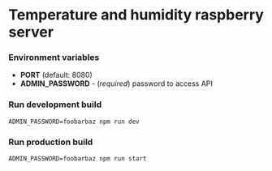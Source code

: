# Temperature and humidity raspberry server

### Environment variables
- **PORT** (default: 8080)
- **ADMIN_PASSWORD** - (*required*) password to access API

### Run development build
`ADMIN_PASSWORD=foobarbaz npm run dev`

### Run production build
`ADMIN_PASSWORD=foobarbaz npm run start`